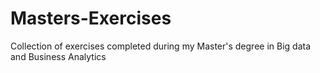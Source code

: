# Masters-Exercises
 Collection of exercises completed during my Master's degree in Big data and Business Analytics
